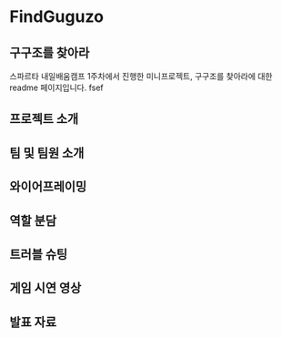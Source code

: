 # FindGuguzo

## 구구조를 찾아라
스파르타 내일배움캠프 1주차에서 진행한 미니프로젝트, 구구조를 찾아라에 대한 readme 페이지입니다.
  fsef
## 프로젝트 소개

## 팀 및 팀원 소개

## 와이어프레이밍

## 역할 분담

## 트러블 슈팅

## 게임 시연 영상

## 발표 자료
